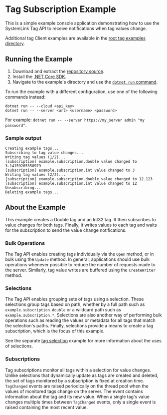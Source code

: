 Tag Subscription Example
========================

This is a simple example console application demonstrating how to use the
SystemLink Tag API to receive notifications when tag values change.

Additional tag Client examples are available in the [root tag examples directory](..).

Running the Example
-------------------

1. Download and extract the [repository source](https://github.com/ni/systemlink-client-docs/archive/master.zip).
2. Install the [.NET Core SDK](https://dotnet.microsoft.com/download/dotnet-core).
3. Navigate to the example's directory and use the [`dotnet run` command](https://docs.microsoft.com/en-us/dotnet/core/tools/dotnet-run?tabs=netcore21).

To run the example with a different configuration, use one of the following
commands instead:

```
dotnet run -- --cloud <api_key>
dotnet run -- --server <url> <username> <password>
```

For example: `dotnet run -- --server https://my_server admin "my password"`.

### Sample output

```
Creating example tags...
Subscribing to tag value changes...
Writing tag values (1/2)...
[subscription] example.subscription.double value changed to 3.14159265358979
[subscription] example.subscription.int value changed to 3
Writing tag values (2/2)...
[subscription] example.subscription.double value changed to 12.123
[subscription] example.subscription.int value changed to 12
Unsubscribing...
Deleting example tags...
```

About the Example
-----------------

This example creates a Double tag and an Int32 tag. It then subscribes to value
changes for both tags. Finally, it writes values to each tag and waits for the
subscription to send the value change notifications.

### Bulk Operations

The Tag API enables creating tags individually via the `Open` method, or in bulk
using the `Update` method. In general, applications should use bulk operations
whenever possible to reduce the number of requests made to the server.
Similarly, tag value writes are buffered using the `CreateWriter` method.

### Selections

The Tag API enables grouping sets of tags using a selection. These selections
group tags based on path, whether by a full path such as `example.subscription.double`
or a wildcard path such as `example.subscription.*`. Selections are also another
way of performing bulk operations such as reading the values or metadata for
all tags that match the selection's paths. Finally, selections provide a means
to create a tag subscription, which is the focus of this example.

See the separate [tag selection](../selection) example for more information
about the uses of selections.

### Subscriptions

Tag subscriptions monitor all tags within a selection for value changes. Unlike
selections that dynamically update as tags are created and deleted, the set of
tags monitored by a subscription is fixed at creation time. `TagChanged` events
are raised periodically on the thread pool when the values of monitored tags
change on the server. The event contains information about the tag and its new
value. When a single tag's value changes multiple times between `TagChanged`
events, only a single event is raised containing the most recent value.
